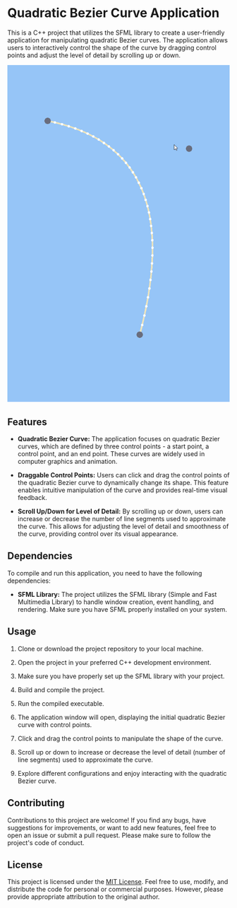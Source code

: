 # Quadratic Bezier Curve Application

This is a C++ project that utilizes the SFML library to create a user-friendly application for manipulating quadratic Bezier curves. The application allows users to interactively control the shape of the curve by dragging control points and adjust the level of detail by scrolling up or down.

![Main](docs/main.gif)

## Features

- **Quadratic Bezier Curve:** The application focuses on quadratic Bezier curves, which are defined by three control points - a start point, a control point, and an end point. These curves are widely used in computer graphics and animation.

- **Draggable Control Points:** Users can click and drag the control points of the quadratic Bezier curve to dynamically change its shape. This feature enables intuitive manipulation of the curve and provides real-time visual feedback.

- **Scroll Up/Down for Level of Detail:** By scrolling up or down, users can increase or decrease the number of line segments used to approximate the curve. This allows for adjusting the level of detail and smoothness of the curve, providing control over its visual appearance.

## Dependencies

To compile and run this application, you need to have the following dependencies:

- **SFML Library:** The project utilizes the SFML library (Simple and Fast Multimedia Library) to handle window creation, event handling, and rendering. Make sure you have SFML properly installed on your system.

## Usage

1. Clone or download the project repository to your local machine.

2. Open the project in your preferred C++ development environment.

3. Make sure you have properly set up the SFML library with your project.

4. Build and compile the project.

5. Run the compiled executable.

6. The application window will open, displaying the initial quadratic Bezier curve with control points.

7. Click and drag the control points to manipulate the shape of the curve.

8. Scroll up or down to increase or decrease the level of detail (number of line segments) used to approximate the curve.

9. Explore different configurations and enjoy interacting with the quadratic Bezier curve.

## Contributing

Contributions to this project are welcome! If you find any bugs, have suggestions for improvements, or want to add new features, feel free to open an issue or submit a pull request. Please make sure to follow the project's code of conduct.

## License

This project is licensed under the [MIT License](LICENSE.md). Feel free to use, modify, and distribute the code for personal or commercial purposes. However, please provide appropriate attribution to the original author.
